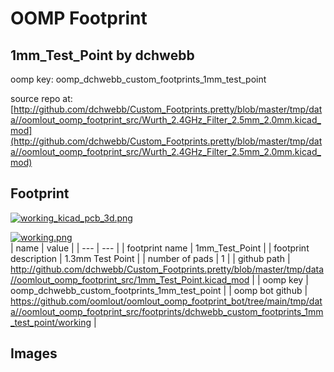 # OOMP Footprint  
## 1mm_Test_Point  by dchwebb  
  
oomp key: oomp_dchwebb_custom_footprints_1mm_test_point  
  
source repo at: [http://github.com/dchwebb/Custom_Footprints.pretty/blob/master/tmp/data//oomlout_oomp_footprint_src/Wurth_2.4GHz_Filter_2.5mm_2.0mm.kicad_mod](http://github.com/dchwebb/Custom_Footprints.pretty/blob/master/tmp/data//oomlout_oomp_footprint_src/Wurth_2.4GHz_Filter_2.5mm_2.0mm.kicad_mod)  
## Footprint  
  
[![working_kicad_pcb_3d.png](working_kicad_pcb_3d_600.png)](working_kicad_pcb_3d.png)  
  
[![working.png](working_600.png)](working.png)  
| name | value | 
| --- | --- | 
| footprint name | 1mm_Test_Point | 
| footprint description | 1.3mm Test Point | 
| number of pads | 1 | 
| github path | http://github.com/dchwebb/Custom_Footprints.pretty/blob/master/tmp/data//oomlout_oomp_footprint_src/1mm_Test_Point.kicad_mod | 
| oomp key | oomp_dchwebb_custom_footprints_1mm_test_point | 
| oomp bot github | https://github.com/oomlout/oomlout_oomp_footprint_bot/tree/main/tmp/data//oomlout_oomp_footprint_src/footprints/dchwebb_custom_footprints_1mm_test_point/working | 
## Images  
